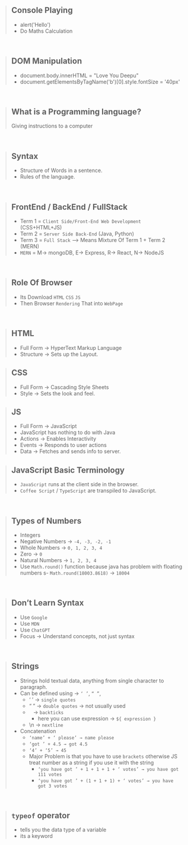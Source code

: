 > ## Console Playing
> - alert('Hello')
> - Do Maths Calculation

<br>

> ## DOM Manipulation
> - document.body.innerHTML = "Love You Deepu"
> - document.getElementsByTagName('b')[0].style.fontSize = '40px'

<br>

> ## What is a Programming language?
> Giving instructions to a computer

<br>

> ## Syntax
> - Structure of Words in a sentence.
> - Rules of the language.

<br>

> ## FrontEnd / BackEnd / FullStack
> - Term 1 = `Client Side/Front-End Web Development` (CSS+HTML+JS)
> - Term 2 = `Server Side Back-End` (Java, Python)
> - Term 3 = `Full Stack` --> Means Mixture Of Term 1 + Term 2 (MERN)
> - `MERN` = M-> mongoDB, E-> Express, R-> React, N-> NodeJS

<br>

> ## Role Of Browser
> - Its Download `HTML` `CSS` `JS`
> - Then Browser `Rendering` That into `WebPage`

<br>

> ## HTML
> - Full Form → HyperText Markup Language
> - Structure → Sets up the Layout.

> ## CSS
> - Full Form → Cascading Style Sheets
> - Style → Sets the look and feel.

> ## JS
> - Full Form → JavaScript
> - JavaScript has nothing to do with Java
> - Actions → Enables Interactivity
> - Events → Responds to user actions
> - Data → Fetches and sends info to server.

> ## JavaScript Basic Terminology
> - `JavaScript` runs at the client side in the browser.
> - `Coffee Script` / `TypeScript` are transpiled to JavaScript.

<br>

> ## Types of Numbers
> - Integers
> - Negative Numbers → `-4, -3, -2, -1`
> - Whole Numbers → `0, 1, 2, 3, 4`
> - Zero → `0`
> - Natural Numbers → `1, 2, 3, 4`
> - Use `Math.round()` function because java has problem with floating numbers
>   s- `Math.round(18003.8618)` → `18004`

<br>

> ## Don’t Learn Syntax
> - Use `Google`
> - Use `MDN`
> - Use `ChatGPT`
> - Focus → Understand concepts, not just syntax

<br>

> ## Strings
> - Strings hold textual data, anything from single character to paragraph.
> - Can be defined using → `‘ ’`, `“ ”`,` `
>    - ‘ ’ → `single quotes`
>    - “ ” → `double quotes` → not usually used
>    - ` ` → `backticks`
>        - here you can use expression → `${ expression }`
>    - \n → `nextline`
> - Concatenation
>    - `‘name’ + ‘ please’ → name please`
>    - `‘got ’ + 4.5 → got 4.5`
>    - `‘4’ + ‘5’ → 45`
>    - Major Problem is that you have to use `brackets` otherwise JS treat number as a string if you use it with the string
>        - `‘you have got ’ + 1 + 1 + 1 + ‘ votes’ → you have got 111 votes`
>        - `‘you have got ’ + (1 + 1 + 1) + ‘ votes’ → you have got 3 votes`

<br>

> ## `typeof` operator
> - tells you the data type of a variable
> - its a keyword